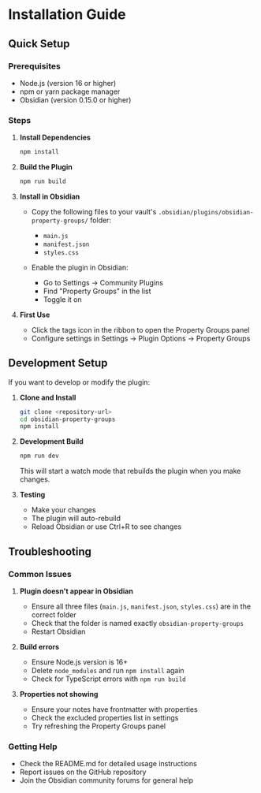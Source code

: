 # Installation Guide

## Quick Setup

### Prerequisites
- Node.js (version 16 or higher)
- npm or yarn package manager
- Obsidian (version 0.15.0 or higher)

### Steps

1. **Install Dependencies**
   ```bash
   npm install
   ```

2. **Build the Plugin**
   ```bash
   npm run build
   ```

3. **Install in Obsidian**
   - Copy the following files to your vault's `.obsidian/plugins/obsidian-property-groups/` folder:
     - `main.js`
     - `manifest.json`
     - `styles.css`
   
   - Enable the plugin in Obsidian:
     - Go to Settings → Community Plugins
     - Find "Property Groups" in the list
     - Toggle it on

4. **First Use**
   - Click the tags icon in the ribbon to open the Property Groups panel
   - Configure settings in Settings → Plugin Options → Property Groups

## Development Setup

If you want to develop or modify the plugin:

1. **Clone and Install**
   ```bash
   git clone <repository-url>
   cd obsidian-property-groups
   npm install
   ```

2. **Development Build**
   ```bash
   npm run dev
   ```
   This will start a watch mode that rebuilds the plugin when you make changes.

3. **Testing**
   - Make your changes
   - The plugin will auto-rebuild
   - Reload Obsidian or use Ctrl+R to see changes

## Troubleshooting

### Common Issues

1. **Plugin doesn't appear in Obsidian**
   - Ensure all three files (`main.js`, `manifest.json`, `styles.css`) are in the correct folder
   - Check that the folder is named exactly `obsidian-property-groups`
   - Restart Obsidian

2. **Build errors**
   - Ensure Node.js version is 16+
   - Delete `node_modules` and run `npm install` again
   - Check for TypeScript errors with `npm run build`

3. **Properties not showing**
   - Ensure your notes have frontmatter with properties
   - Check the excluded properties list in settings
   - Try refreshing the Property Groups panel

### Getting Help

- Check the README.md for detailed usage instructions
- Report issues on the GitHub repository
- Join the Obsidian community forums for general help 